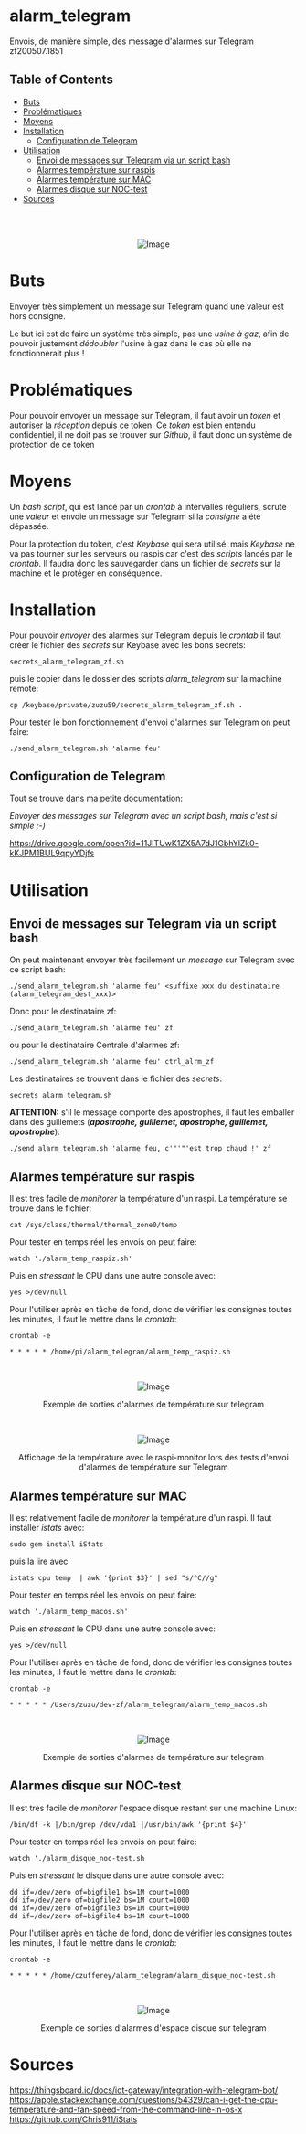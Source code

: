 # alarm_telegram
Envois, de manière simple, des message d'alarmes sur Telegram<br>
zf200507.1851

<!-- TOC titleSize:2 tabSpaces:2 depthFrom:1 depthTo:6 withLinks:1 updateOnSave:1 orderedList:0 skip:1 title:1 charForUnorderedList:* -->
## Table of Contents
* [Buts](#buts)
* [Problématiques](#problématiques)
* [Moyens](#moyens)
* [Installation](#installation)
  * [Configuration de Telegram](#configuration-de-telegram)
* [Utilisation](#utilisation)
  * [Envoi de messages sur Telegram via un script bash](#envoi-de-messages-sur-telegram-via-un-script-bash)
  * [Alarmes température sur raspis](#alarmes-température-sur-raspis)
  * [Alarmes température sur MAC](#alarmes-température-sur-mac)
  * [Alarmes disque sur NOC-test](#alarmes-disque-sur-noc-test)
* [Sources](#sources)
<!-- /TOC -->

<br><br><center>![Image](https://raw.githubusercontent.com/zuzu59/alarm_telegram/master/img/icone_alarm_small.jpg)</center>

# Buts

Envoyer très simplement un message sur Telegram quand une valeur est hors consigne.

Le but ici est de faire un système très simple, pas une *usine à gaz*, afin de pouvoir justement *dédoubler* l'usine à gaz dans le cas où elle ne fonctionnerait plus !


# Problématiques

Pour pouvoir envoyer un message sur Telegram, il faut avoir un *token* et autoriser la *réception* depuis ce token. Ce *token* est bien entendu confidentiel, il ne doit pas se trouver sur *Github*, il faut donc un système de protection de ce token


# Moyens

Un *bash script*, qui est lancé par un *crontab* à intervalles réguliers, scrute une *valeur* et envoie un message sur Telegram si la *consigne* a été dépassée.

Pour la protection du token, c'est *Keybase* qui sera utilisé. mais *Keybase* ne va pas tourner sur les serveurs ou raspis car c'est des *scripts* lancés par le *crontab*. Il faudra donc les sauvegarder dans un fichier de *secrets* sur la machine et le protéger en conséquence.


# Installation

Pour pouvoir *envoyer* des alarmes sur Telegram depuis le *crontab* il faut créer le fichier des *secrets* sur Keybase avec les bons secrets:
```
secrets_alarm_telegram_zf.sh
```
puis le copier dans le dossier des scripts *alarm_telegram* sur la machine remote:
```
cp /keybase/private/zuzu59/secrets_alarm_telegram_zf.sh .
```
Pour tester le bon fonctionnement d'envoi d'alarmes sur Telegram on peut faire:
```
./send_alarm_telegram.sh 'alarme feu'
```

## Configuration de Telegram

Tout se trouve dans ma petite documentation:

*Envoyer des messages sur Telegram avec un script bash, mais c'est si simple ;-)*

https://drive.google.com/open?id=11JITUwK1ZX5A7dJ1GbhYlZk0-kKJPM1BUL9qpyYDjfs


# Utilisation

## Envoi de messages sur Telegram via un script bash

On peut maintenant envoyer très facilement un *message* sur Telegram avec ce script bash:
```
./send_alarm_telegram.sh 'alarme feu' <suffixe xxx du destinataire (alarm_telegram_dest_xxx)>
```
Donc pour le destinataire zf:
```
./send_alarm_telegram.sh 'alarme feu' zf
```
ou pour le destinataire Centrale d'alarmes zf:
```
./send_alarm_telegram.sh 'alarme feu' ctrl_alrm_zf
```
Les destinataires se trouvent dans le fichier des *secrets*:
```
secrets_alarm_telegram.sh
```
**ATTENTION:** s'il le message comporte des apostrophes, il faut les emballer dans des guillemets (***apostrophe, guillemet, apostrophe, guillemet, apostrophe***):
```
./send_alarm_telegram.sh 'alarme feu, c'"'"'est trop chaud !' zf
```


## Alarmes température sur raspis

Il est très facile de *monitorer* la température d'un raspi. La température se trouve dans le fichier:
```
cat /sys/class/thermal/thermal_zone0/temp
```
Pour tester en temps réel les envois on peut faire:
```
watch './alarm_temp_raspiz.sh'
```
Puis en *stressant* le CPU dans une autre console avec:
```
yes >/dev/null
```
Pour l'utiliser après en tâche de fond, donc de vérifier les consignes toutes les minutes, il faut le mettre dans le *crontab*:
```
crontab -e
```
```
* * * * * /home/pi/alarm_telegram/alarm_temp_raspiz.sh
```

<br><center>![Image](https://raw.githubusercontent.com/zuzu59/alarm_telegram/master/img/raspi-alarm-temp.png)

Exemple de sorties d'alarmes de température sur telegram
</center>

<br><center>![Image](https://raw.githubusercontent.com/zuzu59/alarm_telegram/master/img/raspi-monitor1.png)

Affichage de la température avec le raspi-monitor lors des tests d'envoi d'alarmes de température sur Telegram
</center>


## Alarmes température sur MAC

Il est relativement facile de *monitorer* la température d'un raspi. Il faut installer *istats* avec:
```
sudo gem install iStats
```
puis la lire avec
```
istats cpu temp  | awk '{print $3}' | sed "s/°C//g"
```
Pour tester en temps réel les envois on peut faire:
```
watch './alarm_temp_macos.sh'
```
Puis en *stressant* le CPU dans une autre console avec:
```
yes >/dev/null
```
Pour l'utiliser après en tâche de fond, donc de vérifier les consignes toutes les minutes, il faut le mettre dans le *crontab*:
```
crontab -e
```
```
* * * * * /Users/zuzu/dev-zf/alarm_telegram/alarm_temp_macos.sh
```

<br><center>![Image](https://raw.githubusercontent.com/zuzu59/alarm_telegram/master/img/mac-alarm-temp.png)

Exemple de sorties d'alarmes de température sur telegram
</center>


## Alarmes disque sur NOC-test

Il est très facile de *monitorer* l'espace disque restant sur une machine Linux:
```
/bin/df -k |/bin/grep /dev/vda1 |/usr/bin/awk '{print $4}'
```
Pour tester en temps réel les envois on peut faire:
```
watch './alarm_disque_noc-test.sh
```
Puis en *stressant* le disque dans une autre console avec:
```
dd if=/dev/zero of=bigfile1 bs=1M count=1000
dd if=/dev/zero of=bigfile2 bs=1M count=1000
dd if=/dev/zero of=bigfile3 bs=1M count=1000
dd if=/dev/zero of=bigfile4 bs=1M count=1000
```
Pour l'utiliser après en tâche de fond, donc de vérifier les consignes toutes les minutes, il faut le mettre dans le *crontab*:
```
crontab -e
```
```
* * * * * /home/czufferey/alarm_telegram/alarm_disque_noc-test.sh
```

<br><center>![Image](https://raw.githubusercontent.com/zuzu59/alarm_telegram/master/img/noc-test-alarm-disk.png)

Exemple de sorties d'alarmes d'espace disque sur telegram
</center>


# Sources

https://thingsboard.io/docs/iot-gateway/integration-with-telegram-bot/
https://apple.stackexchange.com/questions/54329/can-i-get-the-cpu-temperature-and-fan-speed-from-the-command-line-in-os-x
https://github.com/Chris911/iStats




